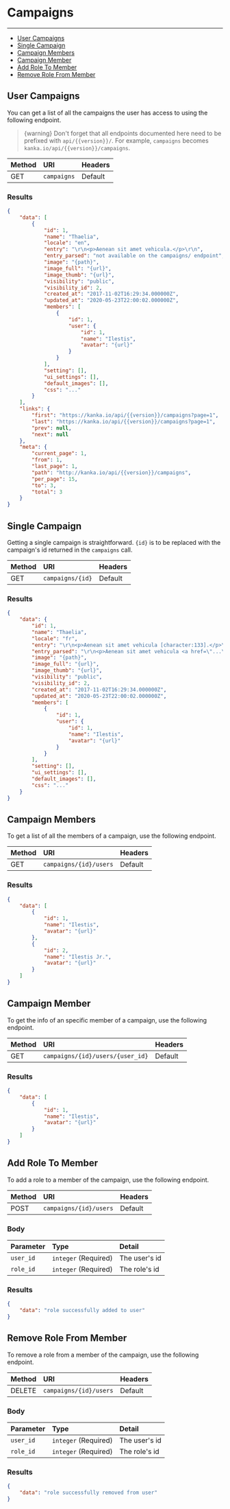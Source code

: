 # Campaigns

---

- [User Campaigns](#user-campaigns)
- [Single Campaign](#campaign)
- [Campaign Members](#campaign-members)
- [Campaign Member](#campaign-member)
- [Add Role To Member](#add-role-to-member)
- [Remove Role From Member](#remove-role-from-member)
<a name="user-campaigns"></a>
## User Campaigns

You can get a list of all the campaigns the user has access to using the following endpoint.

> {warning} Don't forget that all endpoints documented here need to be prefixed with `api/{{version}}/`. For example, `campaigns` becomes `kanka.io/api/{{version}}/campaigns`.


| Method | URI | Headers |
| :- |   :-   |  :-  |
| GET | `campaigns` | Default |

### Results
```json
{
    "data": [
        {
            "id": 1,
            "name": "Thaelia",
            "locale": "en",
            "entry": "\r\n<p>Aenean sit amet vehicula.</p>\r\n",
            "entry_parsed": "not available on the campaigns/ endpoint",
            "image": "{path}",
            "image_full": "{url}",
            "image_thumb": "{url}",
            "visibility": "public",
            "visibility_id": 2,
            "created_at": "2017-11-02T16:29:34.000000Z",
            "updated_at": "2020-05-23T22:00:02.000000Z",
            "members": [
                {
                    "id": 1,
                    "user": {
                        "id": 1,
                        "name": "Ilestis",
                        "avatar": "{url}"
                    }
                }
            ],
            "setting": [],
            "ui_settings": [],
            "default_images": [],
            "css": "..."
        }
    ],
    "links": {
        "first": "https://kanka.io/api/{{version}}/campaigns?page=1",
        "last": "https://kanka.io/api/{{version}}/campaigns?page=1",
        "prev": null,
        "next": null
    },
    "meta": {
        "current_page": 1,
        "from": 1,
        "last_page": 1,
        "path": "http://kanka.io/api/{{version}}/campaigns",
        "per_page": 15,
        "to": 3,
        "total": 3
    }
}
```

<a name="campaign"></a>
## Single Campaign

Getting a single campaign is straightforward. `{id}` is to be replaced with the campaign's id returned in the `campaigns` call.

| Method | URI | Headers |
| :- |   :-   |  :-  |
| GET | `campaigns/{id}` | Default |

### Results
```json
{
    "data": {
        "id": 1,
        "name": "Thaelia",
        "locale": "fr",
        "entry": "\r\n<p>Aenean sit amet vehicula [character:133].</p>\r\n",
        "entry_parsed": "\r\n<p>Aenean sit amet vehicula <a href=\"...\">Lorem Ipsum</a>.</p>\r\n",
        "image": "{path}",
        "image_full": "{url}",
        "image_thumb": "{url}",
        "visibility": "public",
        "visibility_id": 2,
        "created_at": "2017-11-02T16:29:34.000000Z",
        "updated_at": "2020-05-23T22:00:02.000000Z",
        "members": [
            {
                "id": 1,
                "user": {
                    "id": 1,
                    "name": "Ilestis",
                    "avatar": "{url}"
                }
            }
        ],
        "setting": [],
        "ui_settings": [],
        "default_images": [],
        "css": "..."
    }
}
```

<a name="campaign-members"></a>
## Campaign Members

To get a list of all the members of a campaign, use the following endpoint.

| Method | URI | Headers |
| :- |   :-   |  :-  |
| GET | `campaigns/{id}/users` | Default |

### Results
```json
{
    "data": [
        {
            "id": 1,
            "name": "Ilestis",
            "avatar": "{url}"
        },
        {
            "id": 2,
            "name": "Ilestis Jr.",
            "avatar": "{url}"
        }
    ]
}
```

<a name="campaign-member"></a>
## Campaign Member

To get the info of an specific member of a campaign, use the following endpoint.

| Method | URI | Headers |
| :- |   :-   |  :-  |
| GET | `campaigns/{id}/users/{user_id}` | Default |

### Results
```json
{
    "data": [
        {
            "id": 1,
            "name": "Ilestis",
            "avatar": "{url}"
        }
    ]
}
```
<a name="add-role-to-member"></a>
## Add Role To Member

To add a role to a member of the campaign, use the following endpoint.

| Method | URI | Headers |
| :- |   :-   |  :-  |
| POST | `campaigns/{id}/users` | Default |

### Body

| Parameter | Type | Detail |
| :- |   :-   |  :-  |
| `user_id` | `integer` (Required) | The user's id |
| `role_id` | `integer` (Required) | The role's id |


### Results
```json
{
    "data": "role successfully added to user"
}
```

<a name="remove-role-from-member"></a>
## Remove Role From Member

To remove a role from a member of the campaign, use the following endpoint.

| Method | URI | Headers |
| :- |   :-   |  :-  |
| DELETE | `campaigns/{id}/users` | Default |

### Body

| Parameter | Type | Detail |
| :- |   :-   |  :-  |
| `user_id` | `integer` (Required) | The user's id |
| `role_id` | `integer` (Required) | The role's id |

### Results
```json
{
    "data": "role successfully removed from user"
}
```
